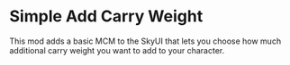 # Simple Add Carry Weight
This mod adds a basic MCM to the SkyUI that lets you choose how much additional carry weight you want to add to your character.
